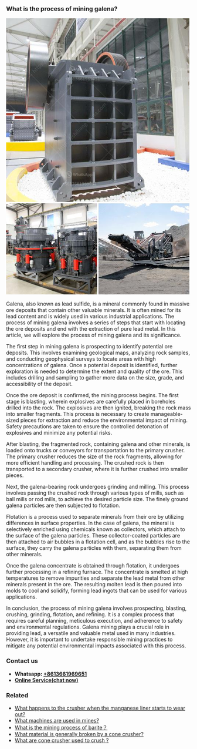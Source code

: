 <h3>What is the process of mining galena?</h3><img src='1701744804.jpg' alt=''><p>Galena, also known as lead sulfide, is a mineral commonly found in massive ore deposits that contain other valuable minerals. It is often mined for its lead content and is widely used in various industrial applications. The process of mining galena involves a series of steps that start with locating the ore deposits and end with the extraction of pure lead metal. In this article, we will explore the process of mining galena and its significance.</p><p>The first step in mining galena is prospecting to identify potential ore deposits. This involves examining geological maps, analyzing rock samples, and conducting geophysical surveys to locate areas with high concentrations of galena. Once a potential deposit is identified, further exploration is needed to determine the extent and quality of the ore. This includes drilling and sampling to gather more data on the size, grade, and accessibility of the deposit.</p><p>Once the ore deposit is confirmed, the mining process begins. The first stage is blasting, wherein explosives are carefully placed in boreholes drilled into the rock. The explosives are then ignited, breaking the rock mass into smaller fragments. This process is necessary to create manageable-sized pieces for extraction and reduce the environmental impact of mining. Safety precautions are taken to ensure the controlled detonation of explosives and minimize any potential risks.</p><p>After blasting, the fragmented rock, containing galena and other minerals, is loaded onto trucks or conveyors for transportation to the primary crusher. The primary crusher reduces the size of the rock fragments, allowing for more efficient handling and processing. The crushed rock is then transported to a secondary crusher, where it is further crushed into smaller pieces.</p><p>Next, the galena-bearing rock undergoes grinding and milling. This process involves passing the crushed rock through various types of mills, such as ball mills or rod mills, to achieve the desired particle size. The finely ground galena particles are then subjected to flotation.</p><p>Flotation is a process used to separate minerals from their ore by utilizing differences in surface properties. In the case of galena, the mineral is selectively enriched using chemicals known as collectors, which attach to the surface of the galena particles. These collector-coated particles are then attached to air bubbles in a flotation cell, and as the bubbles rise to the surface, they carry the galena particles with them, separating them from other minerals.</p><p>Once the galena concentrate is obtained through flotation, it undergoes further processing in a refining furnace. The concentrate is smelted at high temperatures to remove impurities and separate the lead metal from other minerals present in the ore. The resulting molten lead is then poured into molds to cool and solidify, forming lead ingots that can be used for various applications.</p><p>In conclusion, the process of mining galena involves prospecting, blasting, crushing, grinding, flotation, and refining. It is a complex process that requires careful planning, meticulous execution, and adherence to safety and environmental regulations. Galena mining plays a crucial role in providing lead, a versatile and valuable metal used in many industries. However, it is important to undertake responsible mining practices to mitigate any potential environmental impacts associated with this process.</p><h3>Contact us</h3><ul><li><strong>Whatsapp:&nbsp;<a href="https://wa.me/8613661969651">+8613661969651</a></strong></li><li><a href="https://swt.shibang-china.com/?git&amp;zhl&amp;What is the process of mining galena"><strong>Online Service(chat now)</strong></a></li></ul><h3>Related</h3><ul><li><a href='What happens to the crusher when the manganese liner starts to wear out.md'>What happens to the crusher when the manganese liner starts to wear out?</a></li><li><a href='What machines are used in mines.md'>What machines are used in mines?</a></li><li><a href='What is the mining process of barite？.md'>What is the mining process of barite？</a></li><li><a href='What material is generally broken by a cone crusher.md'>What material is generally broken by a cone crusher?</a></li><li><a href='What are cone crusher used to crush .md'>What are cone crusher used to crush ?</a></li></ul>